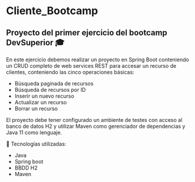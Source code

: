 # Cliente_Bootcamp
  
## Proyecto del primer ejercicio del bootcamp DevSuperior :mortar_board:


En este ejercicio debemos realizar un proyecto en Spring Boot conteniendo un CRUD completo de web services REST para accesar un recurso de clientes, conteniendo las cinco operaciones básicas:
- Búsqueda paginada de recursos
- Búsqueda de recursos por ID
- Inserir un nuevo recurso
- Actualizar un recurso
- Borrar un recurso

El proyecto debe tener configurado un ambiente de testes con acceso al banco de datos H2 y utilizar Maven como gerenciador de dependencias y Java 11 como lenguaje.

:hammer: Tecnologías utilizadas:
- Java
- Spring boot
- BBDD H2
- Maven